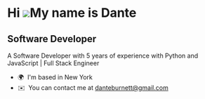 Hi ![](https://user-images.githubusercontent.com/18350557/176309783-0785949b-9127-417c-8b55-ab5a4333674e.gif)My name is Dante
=============================================================================================================================

Software Developer
------------------

A Software Developer with 5 years of experience with Python and JavaScript | Full Stack Engineer

*   🌍  I'm based in New York
*   ✉️  You can contact me at [danteburnett@gmail.com](mailto:danteburnett@gmail.com)

